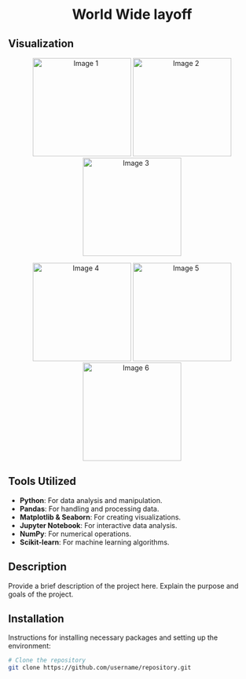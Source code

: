 
<h1 align="center">World Wide layoff</h1>

<!-- Visualization Section with 6 Images -->
## Visualization

<p align="center">
  <img src="path/to/image1.png" width="200" alt="Image 1">
  <img src="path/to/image2.png" width="200" alt="Image 2">
  <img src="path/to/image3.png" width="200" alt="Image 3">
</p>
<p align="center">
  <img src="path/to/image4.png" width="200" alt="Image 4">
  <img src="path/to/image5.png" width="200" alt="Image 5">
  <img src="path/to/image6.png" width="200" alt="Image 6">
</p>

<!-- Tools Utilized Section -->
## Tools Utilized

- **Python**: For data analysis and manipulation.
- **Pandas**: For handling and processing data.
- **Matplotlib & Seaborn**: For creating visualizations.
- **Jupyter Notebook**: For interactive data analysis.
- **NumPy**: For numerical operations.
- **Scikit-learn**: For machine learning algorithms.

<!-- Additional Sections -->
## Description

Provide a brief description of the project here. Explain the purpose and goals of the project.

## Installation

Instructions for installing necessary packages and setting up the environment:

```bash
# Clone the repository
git clone https://github.com/username/repository.git